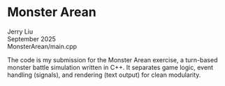 # Monster Arean
Jerry Liu  
September 2025  
MonsterArean/main.cpp  

The code is my submission for the Monster Arean exercise, a turn-based monster battle simulation written in C++.
It separates game logic, event handling (signals), and rendering (text output) for clean modularity.

